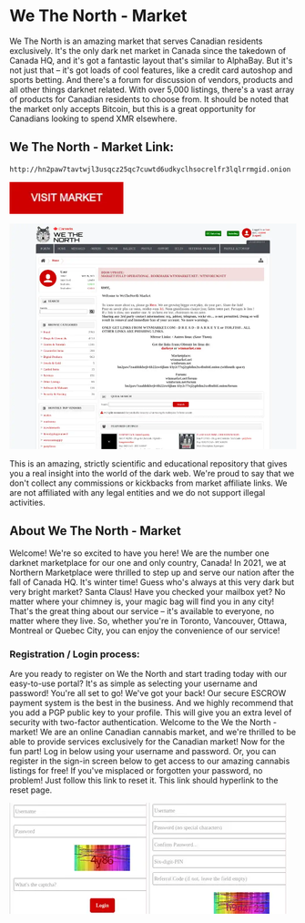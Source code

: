 # We The North - Market
We The North is an amazing market that serves Canadian residents exclusively. It's the only dark net market in Canada since the takedown of Canada HQ, and it's got a fantastic layout that's similar to AlphaBay. But it's not just that – it's got loads of cool features, like a credit card autoshop and sports betting. And there's a forum for discussion of vendors, products and all other things darknet related. With over 5,000 listings, there's a vast array of products for Canadian residents to choose from. It should be noted that the market only accepts Bitcoin, but this is a great opportunity for Canadians looking to spend XMR elsewhere.

## We The North - Market Link:

```sh
http://hn2paw7tavtwjl3usqcz25qc7cuwtd6udkyclhsocrelfr3lqlrrmgid.onion
```
[<img src="/assets/visit-market.webp" width="200">](http://hn2paw7tavtwjl3usqcz25qc7cuwtd6udkyclhsocrelfr3lqlrrmgid.onion)

<a href="http://hn2paw7tavtwjl3usqcz25qc7cuwtd6udkyclhsocrelfr3lqlrrmgid.onion"><img src="/assets/wtn-preview.webp" alt="image" style="max-width: 100%;"><a>

This is an amazing, strictly scientific and educational repository that gives you a real insight into the world of the dark web. We're proud to say that we don't collect any commissions or kickbacks from market affiliate links. We are not affiliated with any legal entities and we do not support illegal activities.

## About We The North - Market
Welcome! We're so excited to have you here! We are the number one darknet marketplace for our one and only country, Canada! In 2021, we at Northern Marketplace were thrilled to step up and serve our nation after the fall of Canada HQ. It's winter time! Guess who's always at this very dark but very bright market? Santa Claus! Have you checked your mailbox yet? No matter where your chimney is, your magic bag will find you in any city! That's the great thing about our service – it's available to everyone, no matter where they live. So, whether you're in Toronto, Vancouver, Ottawa, Montreal or Quebec City, you can enjoy the convenience of our service!

### Registration / Login process:

Are you ready to register on We the North and start trading today with our easy-to-use portal? It's as simple as selecting your username and password! You're all set to go! We've got your back! Our secure ESCROW payment system is the best in the business. And we highly recommend that you add a PGP public key to your profile. This will give you an extra level of security with two-factor authentication.
Welcome to the We the North - market! We are an online Canadian cannabis market, and we're thrilled to be able to provide services exclusively for the Canadian market! Now for the fun part! Log in below using your username and password. Or, you can register in the sign-in screen below to get access to our amazing cannabis listings for free! If you've misplaced or forgotten your password, no problem! Just follow this link to reset it. This link should hyperlink to the reset page.

<a href="http://hn2paw7tavtwjl3usqcz25qc7cuwtd6udkyclhsocrelfr3lqlrrmgid.onion"><img src="/assets/wtn-login.webp" alt="image" style="max-width: 100%;"><a>  <a href="http://hn2paw7tavtwjl3usqcz25qc7cuwtd6udkyclhsocrelfr3lqlrrmgid.onion"><img src="/assets/wtn-register.webp" alt="image" style="max-width: 100%;"><a>